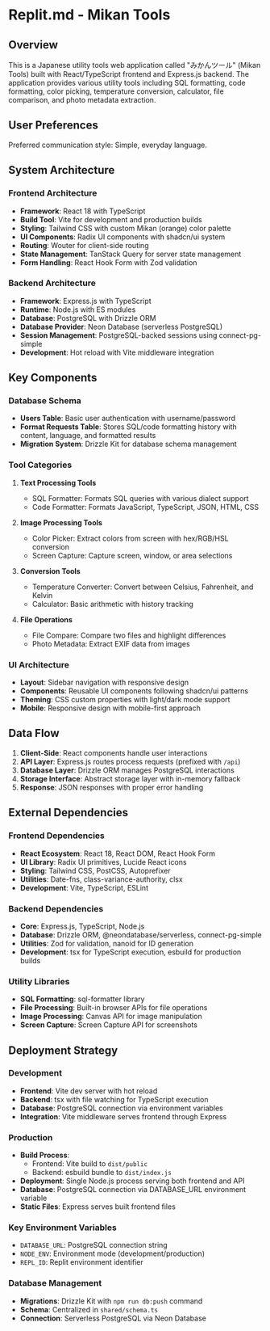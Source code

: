 # Replit.md - Mikan Tools

## Overview

This is a Japanese utility tools web application called "みかんツール" (Mikan Tools) built with React/TypeScript frontend and Express.js backend. The application provides various utility tools including SQL formatting, code formatting, color picking, temperature conversion, calculator, file comparison, and photo metadata extraction.

## User Preferences

Preferred communication style: Simple, everyday language.

## System Architecture

### Frontend Architecture
- **Framework**: React 18 with TypeScript
- **Build Tool**: Vite for development and production builds
- **Styling**: Tailwind CSS with custom Mikan (orange) color palette
- **UI Components**: Radix UI components with shadcn/ui system
- **Routing**: Wouter for client-side routing
- **State Management**: TanStack Query for server state management
- **Form Handling**: React Hook Form with Zod validation

### Backend Architecture
- **Framework**: Express.js with TypeScript
- **Runtime**: Node.js with ES modules
- **Database**: PostgreSQL with Drizzle ORM
- **Database Provider**: Neon Database (serverless PostgreSQL)
- **Session Management**: PostgreSQL-backed sessions using connect-pg-simple
- **Development**: Hot reload with Vite middleware integration

## Key Components

### Database Schema
- **Users Table**: Basic user authentication with username/password
- **Format Requests Table**: Stores SQL/code formatting history with content, language, and formatted results
- **Migration System**: Drizzle Kit for database schema management

### Tool Categories
1. **Text Processing Tools**
   - SQL Formatter: Formats SQL queries with various dialect support
   - Code Formatter: Formats JavaScript, TypeScript, JSON, HTML, CSS

2. **Image Processing Tools**
   - Color Picker: Extract colors from screen with hex/RGB/HSL conversion
   - Screen Capture: Capture screen, window, or area selections

3. **Conversion Tools**
   - Temperature Converter: Convert between Celsius, Fahrenheit, and Kelvin
   - Calculator: Basic arithmetic with history tracking

4. **File Operations**
   - File Compare: Compare two files and highlight differences
   - Photo Metadata: Extract EXIF data from images

### UI Architecture
- **Layout**: Sidebar navigation with responsive design
- **Components**: Reusable UI components following shadcn/ui patterns
- **Theming**: CSS custom properties with light/dark mode support
- **Mobile**: Responsive design with mobile-first approach

## Data Flow

1. **Client-Side**: React components handle user interactions
2. **API Layer**: Express.js routes process requests (prefixed with `/api`)
3. **Database Layer**: Drizzle ORM manages PostgreSQL interactions
4. **Storage Interface**: Abstract storage layer with in-memory fallback
5. **Response**: JSON responses with proper error handling

## External Dependencies

### Frontend Dependencies
- **React Ecosystem**: React 18, React DOM, React Hook Form
- **UI Library**: Radix UI primitives, Lucide React icons
- **Styling**: Tailwind CSS, PostCSS, Autoprefixer
- **Utilities**: Date-fns, class-variance-authority, clsx
- **Development**: Vite, TypeScript, ESLint

### Backend Dependencies
- **Core**: Express.js, TypeScript, Node.js
- **Database**: Drizzle ORM, @neondatabase/serverless, connect-pg-simple
- **Utilities**: Zod for validation, nanoid for ID generation
- **Development**: tsx for TypeScript execution, esbuild for production builds

### Utility Libraries
- **SQL Formatting**: sql-formatter library
- **File Processing**: Built-in browser APIs for file operations
- **Image Processing**: Canvas API for image manipulation
- **Screen Capture**: Screen Capture API for screenshots

## Deployment Strategy

### Development
- **Frontend**: Vite dev server with hot reload
- **Backend**: tsx with file watching for TypeScript execution
- **Database**: PostgreSQL connection via environment variables
- **Integration**: Vite middleware serves frontend through Express

### Production
- **Build Process**: 
  - Frontend: Vite build to `dist/public`
  - Backend: esbuild bundle to `dist/index.js`
- **Deployment**: Single Node.js process serving both frontend and API
- **Database**: PostgreSQL connection via DATABASE_URL environment variable
- **Static Files**: Express serves built frontend files

### Key Environment Variables
- `DATABASE_URL`: PostgreSQL connection string
- `NODE_ENV`: Environment mode (development/production)
- `REPL_ID`: Replit environment identifier

### Database Management
- **Migrations**: Drizzle Kit with `npm run db:push` command
- **Schema**: Centralized in `shared/schema.ts`
- **Connection**: Serverless PostgreSQL via Neon Database